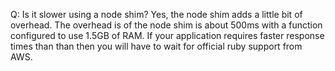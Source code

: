 Q: Is it slower using a node shim?
Yes, the node shim adds a little bit of overhead. The overhead is of the node shim is about 500ms with a function configured to use 1.5GB of RAM. If your application requires faster response times than than then you will have to wait for official ruby support from AWS.

